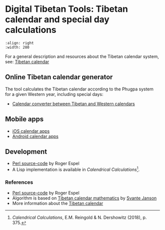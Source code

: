 # Digital Tibetan Tools: Tibetan calendar and special day calculations

```{image} Images/tibetan_calendar_tool.jpg
:align: right
:width: 280
```
For a general description and resources about the Tibetan calendar system, see: [Tibetan calendar](tibetan_calendar.md)

## Online Tibetan calendar generator

The tool calculates the Tibetan calendar according to the Phugpa system for a given Western year, including special days:

* [Calendar converter between Tibetan and Western calendars](https://www.lotsawahouse.org/Cgi/phugpa.pl)

## Mobile apps

- [iOS calendar apps](apps_ios_calendar)
- [Android calendar apps](apps_android_calendar)

## Development

- [Perl source-code](https://www.lotsawahouse.org/Static/Calendar-Phugpa-dev.zip) by Roger Espel
- A Lisp implementation is available in _Calendrical Calculations_[^1].

[^1]: _Calendrical Calculations_, E.M. Reingold & N. Dershowitz (2018), p. 375. 

### References

- [Perl source-code](https://www.lotsawahouse.org/Static/Calendar-Phugpa-dev.zip) by Roger Espel
- Algorithm is based on [Tibetan calendar mathematics](http://www2.math.uu.se/~svante/papers/calendars/tibet.pdf) by [Svante Janson](https://katalog.uu.se/empInfo?id=XX2949)
- More information about the [Tibetan calendar](tibetan_calendar.md)